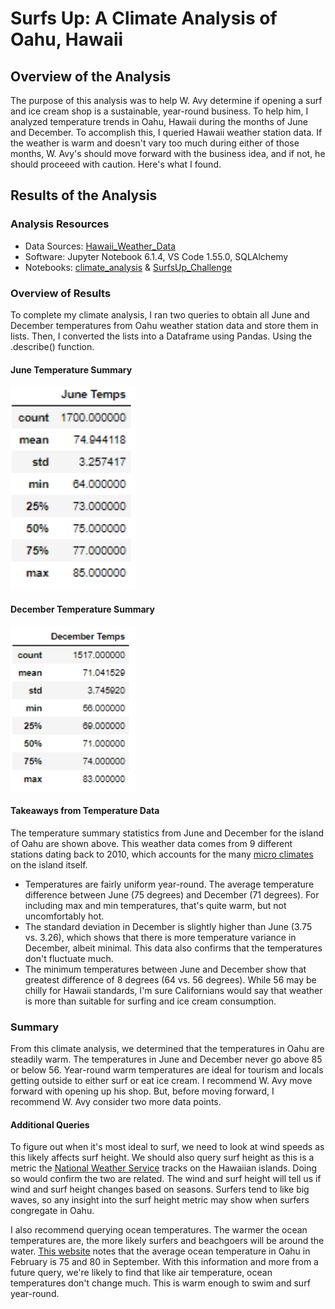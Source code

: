 # Surfs Up: A Climate Analysis of Oahu, Hawaii

## Overview of the Analysis

The purpose of this analysis was to help W. Avy determine if opening a surf and ice cream shop is a sustainable, year-round business. To help him, I analyzed temperature trends in Oahu, Hawaii during the months of June and December. To accomplish this, I queried Hawaii weather station data. If the weather is warm and doesn't vary too much during either of those months, W. Avy's should move forward with the business idea, and if not, he should proceeed with caution. Here's what I found.  

## Results of the Analysis

### Analysis Resources
* Data Sources: [Hawaii_Weather_Data](https://github.com/dwwatson1/surfs_up/blob/main/hawaii.sqlite)
* Software: Jupyter Notebook 6.1.4, VS Code 1.55.0, SQLAlchemy
* Notebooks: [climate_analysis](https://github.com/dwwatson1/surfs_up/blob/main/climate_analysis.ipynb) & [SurfsUp_Challenge](https://github.com/dwwatson1/surfs_up/blob/main/SurfsUp_Challenge.ipynb)
 
### Overview of Results 
To complete my climate analysis, I ran two queries to obtain all June and December temperatures from Oahu weather station data and store them in lists. Then, I converted the lists into a Dataframe using Pandas. Using the .describe() function. 

#### June Temperature Summary
<img src="https://github.com/dwwatson1/surfs_up/blob/main/June_Temps.png" width="200" >

#### December Temperature Summary
<img src="https://github.com/dwwatson1/surfs_up/blob/main/December_Temps.png" width="200" >

#### Takeaways from Temperature Data
The temperature summary statistics from June and December for the island of Oahu are shown above. This weather data comes from 9 different stations dating back to 2010, which accounts for the many [micro climates](https://www.to-hawaii.com/oahu/weather.php) on the island itself. 

- Temperatures are fairly uniform year-round. The average temperature difference between June (75 degrees) and December (71 degrees). For including max and min temperatures, that's quite warm, but not uncomfortably hot.
- The standard deviation in December is slightly higher than June (3.75 vs. 3.26), which shows that there is more temperature variance in December, albeit minimal. This data also confirms that the temperatures don't fluctuate much.
- The minimum temperatures between June and December show that greatest difference of 8 degrees (64 vs. 56 degrees). While 56 may be chilly for Hawaii standards, I'm sure Californians would say that weather is more than suitable for surfing and ice cream consumption. 

### Summary
From this climate analysis, we determined that the temperatures in Oahu are steadily warm. The temperatures in June and December never go above 85 or below 56. Year-round warm temperatures are ideal for tourism and locals getting outside to either surf or eat ice cream. I recommend W. Avy move forward with opening up his shop. But, before moving forward, I recommend W. Avy consider two more data points.

#### Additional Queries
To figure out when it's most ideal to surf, we need to look at wind speeds as this likely affects surf height. We should also query surf height as this is a metric the [National Weather Service](https://www.weather.gov/hfo/surfreports) tracks on the Hawaiian islands. Doing so would confirm the two are related. The wind and surf height will tell us if wind and surf height changes based on seasons. Surfers tend to like big waves, so any insight into the surf height metric may show when surfers congregate in Oahu.

I also recommend querying ocean temperatures. The warmer the ocean temperatures are, the more likely surfers and beachgoers will be around the water. [This website](https://www.to-hawaii.com/oahu/weather.php) notes that the average ocean temperature in Oahu in February is 75 and 80 in September. With this information and more from a future query, we're likely to find that like air temperature, ocean temperatures don't change much. This is warm enough to swim and surf year-round. 
